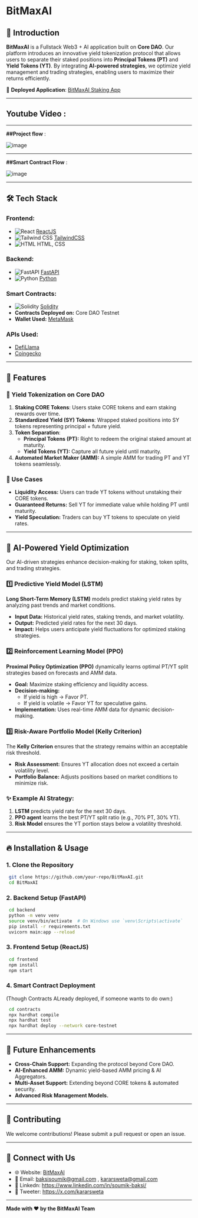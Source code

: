 # BitMaxAI

## 🚀 Introduction

**BitMaxAI** is a Fullstack Web3 + AI application built on **Core DAO**. Our platform introduces an innovative yield tokenization protocol that allows users to separate their staked positions into **Principal Tokens (PT)** and **Yield Tokens (YT)**. By integrating **AI-powered strategies**, we optimize yield management and trading strategies, enabling users to maximize their returns efficiently.

🔗 **Deployed Application**: [BitMaxAI Staking App](https://staking-full-stack-dapp-qfby.vercel.app/)

---
## **Youtube Video** : 
---

**##Project flow** :
 
![image](https://github.com/user-attachments/assets/b35651af-9839-4915-b2a1-031d18869fa7)


---

**##Smart Contract Flow** :

![image](https://github.com/user-attachments/assets/beba4cfa-240d-49d0-9fb0-1b66e786b8dd)

---

## 🛠 Tech Stack

### **Frontend:**
- ![React](https://img.shields.io/badge/React-20232A?style=for-the-badge&logo=react&logoColor=61DAFB) [ReactJS](https://react.dev/)
- ![Tailwind CSS](https://img.shields.io/badge/TailwindCSS-38B2AC?style=for-the-badge&logo=tailwind-css&logoColor=white) [TailwindCSS](https://tailwindcss.com/)
- ![HTML](https://img.shields.io/badge/HTML-E34F26?style=for-the-badge&logo=html5&logoColor=white) HTML, CSS

### **Backend:**
- ![FastAPI](https://img.shields.io/badge/FastAPI-009688?style=for-the-badge&logo=fastapi&logoColor=white) [FastAPI](https://fastapi.tiangolo.com/)
- ![Python](https://img.shields.io/badge/Python-3776AB?style=for-the-badge&logo=python&logoColor=white) [Python](https://www.python.org/)

### **Smart Contracts:**
- ![Solidity](https://img.shields.io/badge/Solidity-363636?style=for-the-badge&logo=solidity&logoColor=white) [Solidity](https://soliditylang.org/)
- **Contracts Deployed on:** Core DAO Testnet
- **Wallet Used:** [MetaMask](https://metamask.io/)

### **APIs Used:**
- [DefiLlama](https://defillama.com/)
- [Coingecko](https://www.coingecko.com/)

---

## 🌟 Features

### 🔹 Yield Tokenization on Core DAO
1. **Staking CORE Tokens**: Users stake CORE tokens and earn staking rewards over time.
2. **Standardized Yield (SY) Tokens**: Wrapped staked positions into SY tokens representing principal + future yield.
3. **Token Separation**:
   - **Principal Tokens (PT):** Right to redeem the original staked amount at maturity.
   - **Yield Tokens (YT):** Capture all future yield until maturity.
4. **Automated Market Maker (AMM):** A simple AMM for trading PT and YT tokens seamlessly.

### 🔹 Use Cases
- **Liquidity Access:** Users can trade YT tokens without unstaking their CORE tokens.
- **Guaranteed Returns:** Sell YT for immediate value while holding PT until maturity.
- **Yield Speculation:** Traders can buy YT tokens to speculate on yield rates.

---

## 🤖 AI-Powered Yield Optimization

Our AI-driven strategies enhance decision-making for staking, token splits, and trading strategies.

### **1️⃣ Predictive Yield Model (LSTM)**
**Long Short-Term Memory (LSTM)** models predict staking yield rates by analyzing past trends and market conditions.

- **Input Data:** Historical yield rates, staking trends, and market volatility.
- **Output:** Predicted yield rates for the next 30 days.
- **Impact:** Helps users anticipate yield fluctuations for optimized staking strategies.

### **2️⃣ Reinforcement Learning Model (PPO)**
**Proximal Policy Optimization (PPO)** dynamically learns optimal PT/YT split strategies based on forecasts and AMM data.

- **Goal:** Maximize staking efficiency and liquidity access.
- **Decision-making:**
  - If yield is high → Favor PT.
  - If yield is volatile → Favor YT for speculative gains.
- **Implementation:** Uses real-time AMM data for dynamic decision-making.

### **3️⃣ Risk-Aware Portfolio Model (Kelly Criterion)**
The **Kelly Criterion** ensures that the strategy remains within an acceptable risk threshold.

- **Risk Assessment:** Ensures YT allocation does not exceed a certain volatility level.
- **Portfolio Balance:** Adjusts positions based on market conditions to minimize risk.

### **✨ Example AI Strategy:**
1. **LSTM** predicts yield rate for the next 30 days.
2. **PPO agent** learns the best PT/YT split ratio (e.g., 70% PT, 30% YT).
3. **Risk Model** ensures the YT portion stays below a volatility threshold.

---

## 🔥 Installation & Usage

### **1. Clone the Repository**
```sh
 git clone https://github.com/your-repo/BitMaxAI.git
 cd BitMaxAI
```

### **2. Backend Setup (FastAPI)**
```sh
 cd backend
 python -m venv venv
 source venv/bin/activate  # On Windows use `venv\Scripts\activate`
 pip install -r requirements.txt
 uvicorn main:app --reload
```

### **3. Frontend Setup (ReactJS)**
```sh
 cd frontend
 npm install
 npm start
```

### **4. Smart Contract Deployment**
(Though Contracts ALready deployed, if someone wants to do own:)
```sh
 cd contracts
 npx hardhat compile
 npx hardhat test
 npx hardhat deploy --network core-testnet
```

---

## 🚀 Future Enhancements
- **Cross-Chain Support:** Expanding the protocol beyond Core DAO.
- **AI-Enhanced AMM:** Dynamic yield-based AMM pricing & AI Aggregators.
- **Multi-Asset Support:** Extending beyond CORE tokens & automated security.
- **Advanced Risk Management Models.**

---

## 🤝 Contributing
We welcome contributions! Please submit a pull request or open an issue.

---

## 🔗 Connect with Us
- 🌐 Website: [BitMaxAI](https://staking-full-stack-dapp-qfby.vercel.app/)
- 📧 Email: baksisoumik@gmail.com , kararsweta@gmail.com
- 🔗 Linkedn: https://www.linkedin.com/in/soumik-baksi/
- 🔗 Tweeter: https://x.com/kararsweta

---

**Made with ❤️ by the BitMaxAI Team**

